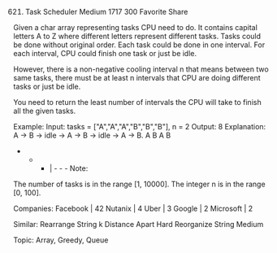 621. Task Scheduler
Medium 1717 300 Favorite Share

Given a char array representing tasks CPU need to do. It contains capital letters A to Z where different letters represent different tasks. Tasks could be done without original order. Each task could be done in one interval. For each interval, CPU could finish one task or just be idle.

However, there is a non-negative cooling interval n that means between two same tasks, there must be at least n intervals that CPU are doing different tasks or just be idle.

You need to return the least number of intervals the CPU will take to finish all the given tasks.
 
Example:
Input: tasks = ["A","A","A","B","B","B"], n = 2
Output: 8
Explanation: A -> B -> idle -> A -> B -> idle -> A -> B.
A B     A B
- - - | - - - 
Note:

The number of tasks is in the range [1, 10000].
The integer n is in the range [0, 100].

Companies: Facebook | 42 Nutanix | 4 Uber | 3 Google | 2 Microsoft | 2

Similar:
Rearrange String k Distance Apart Hard
Reorganize String Medium

Topic: Array, Greedy, Queue
